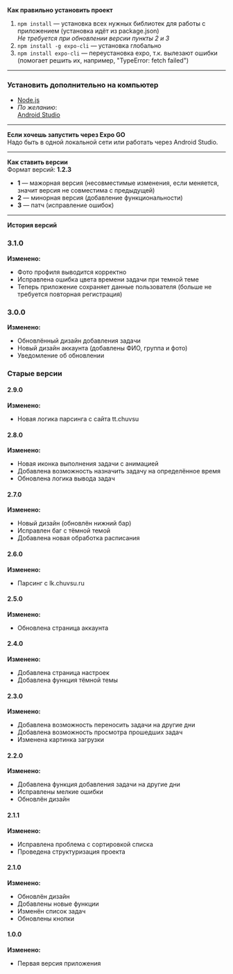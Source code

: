 <b>Как правильно установить проект</b>  
1. ```npm install``` — установка всех нужных библиотек для работы с приложением (установка идёт из package.json)  
   *Не требуется при обновлении версии пункты 2 и 3*    
2. ```npm install -g expo-cli``` — установка глобально  
3. ```npm install expo-cli``` — переустановка expo, т.к. вылезают ошибки (помогает решить их, например, "TypeError: fetch failed")  

---     
### <b>Установить дополнительно на компьютер</b>  
- [Node.js](https://nodejs.org/en/download)  
- *По желанию*:  
  [Android Studio](https://developer.android.com/studio/)  

---   
<b>Если хочешь запустить через Expo GO</b>  
Надо быть в одной локальной сети или работать через Android Studio.  

--- 
<b>Как ставить версии</b>  
Формат версий: **1.2.3**  
- **1** — мажорная версия (несовместимые изменения, если меняется, значит версия не совместима с предыдущей)  
- **2** — минорная версия (добавление функциональности)  
- **3** — патч (исправление ошибок)  

---
<b>История версий</b>  

### <b>3.1.0</b>  
**Изменено:**  
- Фото профиля выводится корректно  
- Исправлена ошибка цвета времени задачи при темной теме  
- Теперь приложение сохраняет данные пользователя (больше не требуется повторная регистрация)  

### <b>3.0.0</b>  
**Изменено:**  
- Обновлённый дизайн добавления задачи  
- Новый дизайн аккаунта (добавлены ФИО, группа и фото)  
- Уведомление об обновлении  

### <b>Старые версии</b>  

#### <b>2.9.0</b>  
**Изменено:**  
- Новая логика парсинга с сайта tt.chuvsu  

#### <b>2.8.0</b>  
**Изменено:**  
- Новая иконка выполнения задачи с анимацией  
- Добавлена возможность назначить задачу на определённое время  
- Обновлена логика вывода задач  

#### <b>2.7.0</b>  
**Изменено:**  
- Новый дизайн (обновлён нижний бар)  
- Исправлен баг с тёмной темой  
- Добавлена новая обработка расписания  

#### <b>2.6.0</b>  
**Изменено:**  
- Парсинг с lk.chuvsu.ru  

#### <b>2.5.0</b>  
**Изменено:**  
- Обновлена страница аккаунта  

#### <b>2.4.0</b>  
**Изменено:**  
- Добавлена страница настроек  
- Добавлена функция тёмной темы  

#### <b>2.3.0</b>  
**Изменено:**  
- Добавлена возможность переносить задачи на другие дни  
- Добавлена возможность просмотра прошедших задач  
- Изменена картинка загрузки  

#### <b>2.2.0</b>  
**Изменено:**  
- Добавлена функция добавления задачи на другие дни  
- Исправлены мелкие ошибки  
- Обновлён дизайн  

#### <b>2.1.1</b>  
**Изменено:**  
- Исправлена проблема с сортировкой списка  
- Проведена структуризация проекта  

#### <b>2.1.0</b>  
**Изменено:**  
- Обновлён дизайн  
- Добавлены новые функции  
- Изменён список задач  
- Обновлены кнопки  

#### <b>1.0.0</b>  
**Изменено:**  
- Первая версия приложения  
